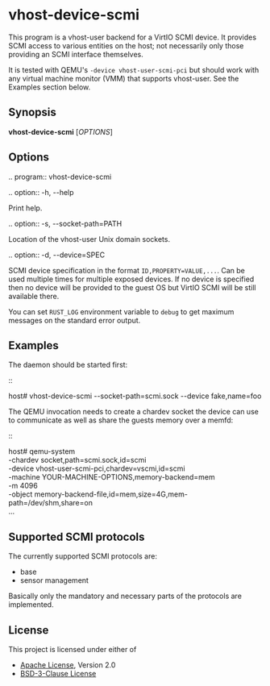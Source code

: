 # vhost-device-scmi

This program is a vhost-user backend for a VirtIO SCMI device.
It provides SCMI access to various entities on the host; not
necessarily only those providing an SCMI interface themselves.

It is tested with QEMU's `-device vhost-user-scmi-pci` but should work
with any virtual machine monitor (VMM) that supports vhost-user. See
the Examples section below.

## Synopsis

**vhost-device-scmi** [*OPTIONS*]

## Options

.. program:: vhost-device-scmi

.. option:: -h, --help

  Print help.

.. option:: -s, --socket-path=PATH

  Location of the vhost-user Unix domain sockets.

.. option:: -d, --device=SPEC

  SCMI device specification in the format `ID,PROPERTY=VALUE,...`.
  Can be used multiple times for multiple exposed devices.
  If no device is specified then no device will be provided to the
  guest OS but VirtIO SCMI will be still available there.

You can set `RUST_LOG` environment variable to `debug` to get maximum
messages on the standard error output.

## Examples

The daemon should be started first:

::

  host# vhost-device-scmi --socket-path=scmi.sock --device fake,name=foo

The QEMU invocation needs to create a chardev socket the device can
use to communicate as well as share the guests memory over a memfd:

::

  host# qemu-system \
      -chardev socket,path=scmi.sock,id=scmi \
      -device vhost-user-scmi-pci,chardev=vscmi,id=scmi \
      -machine YOUR-MACHINE-OPTIONS,memory-backend=mem \
      -m 4096 \
      -object memory-backend-file,id=mem,size=4G,mem-path=/dev/shm,share=on \
      ...

## Supported SCMI protocols

The currently supported SCMI protocols are:

- base
- sensor management

Basically only the mandatory and necessary parts of the protocols are
implemented.

## License

This project is licensed under either of

- [Apache License](http://www.apache.org/licenses/LICENSE-2.0), Version 2.0
- [BSD-3-Clause License](https://opensource.org/licenses/BSD-3-Clause)
